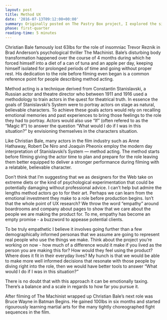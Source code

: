 ```yaml
---
layout: post
title: Method UX
date: '2016-07-13T09:12:00+00:00'
summary: Originally posted on The Pastry Box project, I explored the similar themes and motives between method actors and user experience professionals in the field of empathy for the roles they play in the respective industries.
phase: first-quarter
reading-time: 5 minutes
---
```


Christian Bale famously lost 63lbs for the role of insomniac Trevor Reznik in Brad Anderson’s psychological thriller The Machinist. Bale’s disturbing body transformation happened over the course of 4 months during which he forced himself into a diet of a can of tuna and an apple per day, keeping himself isolated for prolonged periods of time and going without proper rest. His dedication to the role before filming even began is a common reference point for people describing method acting.

Method acting is a technique derived from Constantin Stanislavski, a Russian actor and theatre director who between 1911 and 1916 used a methodology to train actors in the quest for theatrical truth. In essence the goals of Stanislavski’s System were to portray actors on stage as natural, believable characters. To achieve these goals actors would rely on recalling emotional memories and past experiences to bring those feelings to the role they had to portray. Actors would also use “If” (often refered to as the “Magic If”) to answer the question “What would I do if I was in this situation?” by envisioning themselves in the characters situation.

Like Christian Bale, many actors in the film industry such as Anne Hathaway, Robert De Niro and Joaquin Pheonix employ the modern day interpretation of Stanislavski’s System — method acting. The method starts before filming giving the actor time to plan and prepare for the role leaving them better equipped to deliver a stronger performance during filming with a relatable, believable character.

Don’t think that I’m suggesting that we as designers for the Web take on extreme diets or the kind of psychological experimentation that could be potentially damaging without professional advice. I can’t help but admire the lengths method actors go to for their art. Perhaps we can learn from the emotional investment they make to a role before production begins. Isn’t that the whole point of UX research? We throw the word “empathy” around boardrooms and company about pages to show that we care about the people we are making the product for. To me, empathy has become an empty promise - a buzzword to appease potential clients.

To be truly empathetic I believe it involves going further than a few demographically informed personas that we assume are going to represent real people who use the things we make. Think about the project you’re working on now - how much of a difference would it make if you lived as the person you are making this for? How would they feel using the product? Where does it fit in their everyday lives? My hunch is that we would be able to make more well informed decisions that resonate with those people by diving right into the role, then we would have better tools to answer “What would I do if I was in this situation?”

There is no doubt that with this approach it can be emotionally taxing. There’s a balance and a scale in regards to how far you pursue it.

After filming of The Machinist wrapped up Christian Bale’s next role was Bruce Wayne in Batman Begins. He gained 100lbs in six months and started rigourously learning martial arts for the many tightly choreographed fight sequences in the film.
